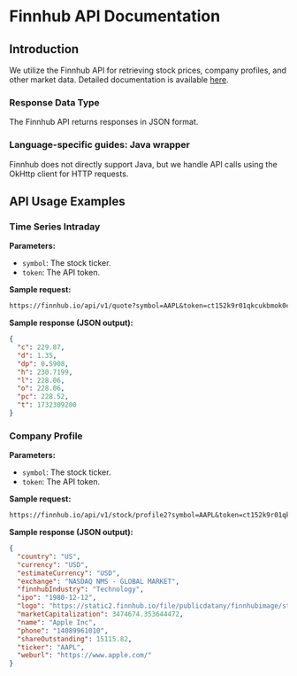 # Finnhub API Documentation

## Introduction

We utilize the Finnhub API for retrieving stock prices, company profiles, and other market data. Detailed documentation is available [here](https://finnhub.io/docs/api).

### Response Data Type

The Finnhub API returns responses in JSON format.

### Language-specific guides: Java wrapper

Finnhub does not directly support Java, but we handle API calls using the OkHttp client for HTTP requests.

## API Usage Examples

### Time Series Intraday

**Parameters:**

- `symbol`: The stock ticker.
- `token`: The API token.

**Sample request:**

```txt
https://finnhub.io/api/v1/quote?symbol=AAPL&token=ct152k9r01qkcukbmok0ct152k9r01qkcukbmokg
```

**Sample response (JSON output):**

```json
{
  "c": 229.87,
  "d": 1.35,
  "dp": 0.5908,
  "h": 230.7199,
  "l": 228.06,
  "o": 228.06,
  "pc": 228.52,
  "t": 1732309200
}
```

### Company Profile

**Parameters:**

- `symbol`: The stock ticker.
- `token`: The API token.

**Sample request:**

```txt
https://finnhub.io/api/v1/stock/profile2?symbol=AAPL&token=ct152k9r01qkcukbmok0ct152k9r01qkcukbmokg
```

**Sample response (JSON output):**

```json
{
  "country": "US",
  "currency": "USD",
  "estimateCurrency": "USD",
  "exchange": "NASDAQ NMS - GLOBAL MARKET",
  "finnhubIndustry": "Technology",
  "ipo": "1980-12-12",
  "logo": "https://static2.finnhub.io/file/publicdatany/finnhubimage/stock_logo/AAPL.png",
  "marketCapitalization": 3474674.353644472,
  "name": "Apple Inc",
  "phone": "14089961010",
  "shareOutstanding": 15115.82,
  "ticker": "AAPL",
  "weburl": "https://www.apple.com/"
}
```
